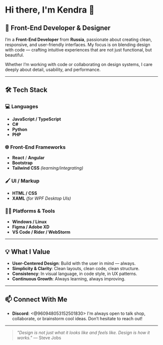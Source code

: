 # Hi there, I'm Kendra 👋

## 🎨 Front-End Developer & Designer

I’m a **Front-End Developer** from **Russia**, passionate about creating clean, responsive, and user-friendly interfaces. My focus is on blending design with code — crafting intuitive experiences that are not just functional, but beautiful.

Whether I’m working with code or collaborating on design systems, I care deeply about detail, usability, and performance.

---

## 🛠️ Tech Stack

### 💻 Languages

* **JavaScript / TypeScript**
* **C#**
* **Python**
* **PHP**

### 🌐 Front-End Frameworks

* **React** / **Angular**
* **Bootstrap**
* **Tailwind CSS** *(learning/integrating)*

### 🖌️ UI / Markup

* **HTML / CSS**
* **XAML** *(for WPF Desktop UIs)*

### 🧑‍💻 Platforms & Tools

* **Windows / Linux**
* **Figma / Adobe XD**
* **VS Code / Rider / WebStorm**

---

## 💡 What I Value

* **User-Centered Design**: Build with the user in mind — always.
* **Simplicity & Clarity**: Clean layouts, clean code, clean structure.
* **Consistency**: In visual language, in code style, in UX patterns.
* **Continuous Growth**: Always learning, always improving.

---

## 📫 Connect With Me

* **Discord**: <@960948053152501830>
  I'm always open to talk shop, collaborate, or brainstorm cool ideas. Don’t hesitate to reach out!

---

> *"Design is not just what it looks like and feels like. Design is how it works."* — Steve Jobs
